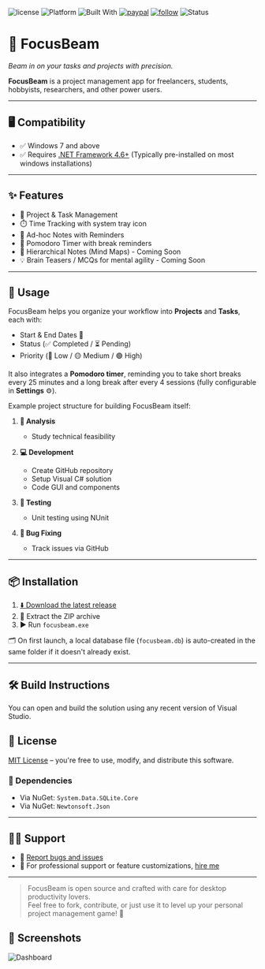 ![license](https://img.shields.io/github/license/prahladyeri/focusbeam.svg)
![Platform](https://img.shields.io/badge/platform-windows-blue)
![Built With](https://img.shields.io/badge/.NET-Framework%204.6+-blueviolet)
[![paypal](https://img.shields.io/badge/PayPal-blue.svg?logo=paypal)](https://paypal.me/prahladyeri)
[![follow](https://img.shields.io/twitter/follow/prahladyeri.svg?style=social)](https://x.com/prahladyeri)
![Status](https://img.shields.io/badge/status-active-brightgreen)
# 🎯 FocusBeam  
*Beam in on your tasks and projects with precision.*

**FocusBeam** is a project management app for freelancers, students, hobbyists, researchers, and other power users.

---

## 🖥️ Compatibility

- ✅ Windows 7 and above
- ✅ Requires [.NET Framework 4.6+](https://dotnet.microsoft.com/en-us/download/dotnet-framework) (Typically pre-installed on most windows installations)

---

## ✨ Features

- 📁 Project & Task Management
- ⏱️ Time Tracking with system tray icon
- 📝 Ad-hoc Notes with Reminders
- 🍅 Pomodoro Timer with break reminders
- 🧠 Hierarchical Notes (Mind Maps) - Coming Soon
- 💡 Brain Teasers / MCQs for mental agility - Coming Soon

---

## 🚀 Usage

FocusBeam helps you organize your workflow into **Projects** and **Tasks**, each with:

- Start & End Dates 📅  
- Status (✅ Completed / ⏳ Pending)  
- Priority (🔴 Low / 🟡 Medium / 🟢 High)

It also integrates a **Pomodoro timer**, reminding you to take short breaks every 25 minutes and a long break after every 4 sessions (fully configurable in **Settings** ⚙️).

Example project structure for building FocusBeam itself:

1. **🧠 Analysis**
   - Study technical feasibility

2. **💻 Development**
   - Create GitHub repository
   - Setup Visual C# solution
   - Code GUI and components

3. **🧪 Testing**
   - Unit testing using NUnit

4. **🐞 Bug Fixing**
   - Track issues via GitHub

---

## 📦 Installation

1. [⬇️ Download the latest release](https://github.com/prahladyeri/focusbeam/releases/latest)  
2. 📂 Extract the ZIP archive  
3. ▶️ Run `focusbeam.exe`

🗂️ On first launch, a local database file (`focusbeam.db`) is auto-created in the same folder if it doesn't already exist.

---

## 🛠️ Build Instructions

You can open and build the solution using any recent version of Visual Studio.

## 📄 License

[MIT License](LICENSE) – you're free to use, modify, and distribute this software.

### 📌 Dependencies

- Via NuGet: `System.Data.SQLite.Core`  
- Via NuGet: `Newtonsoft.Json`  

---

## 🙋‍♂️ Support

- 🐞 [Report bugs and issues](https://github.com/prahladyeri/focusbeam/issues)  
- 💼 For professional support or feature customizations, [hire me](https://prahladyeri.github.io/about)

---

> FocusBeam is open source and crafted with care for desktop productivity lovers.  
> Feel free to fork, contribute, or just use it to level up your personal project management game! 🚀

## 📸 Screenshots

![Dashboard](https://prahladyeri.github.io/uploads/focusbeam/Dashboard.png?)